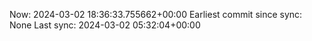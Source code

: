 Now: 2024-03-02 18:36:33.755662+00:00 Earliest commit since sync: None Last sync: 2024-03-02 05:32:04+00:00
